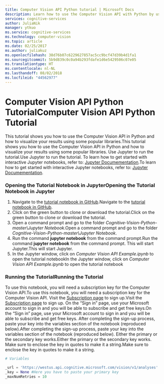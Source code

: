 ```yaml
---
title: Computer Vision API Python tutorial | Microsoft Docs
description: Learn how to use the Computer Vision API with Python by using Jupyter notebooks in Microsoft Cognitive Services. Visualize your results using popular libraries.
services: cognitive-services
author: JuliaNik
manager: ytkuo
ms.service: cognitive-services
ms.technology: computer-vision
ms.topic: article
ms.date: 02/25/2017
ms.author: juliakuz
ms.openlocfilehash: 38d76b07c6229627857ac5cc9bcf47d39b4d1fa1
ms.sourcegitcommit: 5b9d839c0c0a94b293fdafe1d6e5429506c07e05
ms.translationtype: HT
ms.contentlocale: nl-NL
ms.lasthandoff: 08/02/2018
ms.locfileid: "44562977"
---
```

# <a name="computer-vision-api-python-tutorial"></a><span data-ttu-id="b3fcf-104">Computer Vision API Python Tutorial</span><span class="sxs-lookup"><span data-stu-id="b3fcf-104">Computer Vision API Python Tutorial</span></span>

<span data-ttu-id="b3fcf-105">This tutorial shows you how to use the Computer Vision API in Python and how to visualize your results using some popular libraries.</span><span class="sxs-lookup"><span data-stu-id="b3fcf-105">This tutorial shows you how to use the Computer Vision API in Python and how to visualize your results using some popular libraries.</span></span> <span data-ttu-id="b3fcf-106">Use Jupyter to run the tutorial.</span><span class="sxs-lookup"><span data-stu-id="b3fcf-106">Use Jupyter to run the tutorial.</span></span> <span data-ttu-id="b3fcf-107">To learn how to get started with interactive Jupyter notebooks, refer to: [Jupyter Documementation](http://jupyter.readthedocs.io/en/latest/index.html).</span><span class="sxs-lookup"><span data-stu-id="b3fcf-107">To learn how to get started with interactive Jupyter notebooks, refer to: [Jupyter Documementation](http://jupyter.readthedocs.io/en/latest/index.html).</span></span> 

### <a name="opening-the-tutorial-notebook-in-jupyter"></a><span data-ttu-id="b3fcf-108">Opening the Tutorial Notebook in Jupyter</span><span class="sxs-lookup"><span data-stu-id="b3fcf-108">Opening the Tutorial Notebook in Jupyter</span></span> 

1. <span data-ttu-id="b3fcf-109">Navigate to the [tutorial notebook in GitHub](https://github.com/Microsoft/Cognitive-Vision-Python).</span><span class="sxs-lookup"><span data-stu-id="b3fcf-109">Navigate to the [tutorial notebook in GitHub](https://github.com/Microsoft/Cognitive-Vision-Python).</span></span> 
2. <span data-ttu-id="b3fcf-110">Click on the green button to clone or download the tutorial.</span><span class="sxs-lookup"><span data-stu-id="b3fcf-110">Click on the green button to clone or download the tutorial.</span></span> 
3. <span data-ttu-id="b3fcf-111">Open a command prompt and go to the folder _Cognitive-Vision-Python-master\Jupyter Notebook_.</span><span class="sxs-lookup"><span data-stu-id="b3fcf-111">Open a command prompt and go to the folder _Cognitive-Vision-Python-master\Jupyter Notebook_.</span></span> 
4. <span data-ttu-id="b3fcf-112">Run the command **jupyter notebook** from the command prompt.</span><span class="sxs-lookup"><span data-stu-id="b3fcf-112">Run the command **jupyter notebook** from the command prompt.</span></span> <span data-ttu-id="b3fcf-113">This will start Jupyter.</span><span class="sxs-lookup"><span data-stu-id="b3fcf-113">This will start Jupyter.</span></span>
5. <span data-ttu-id="b3fcf-114">In the Jupyter window, click on _Computer Vision API Example.ipynb_ to open the tutorial notebook</span><span class="sxs-lookup"><span data-stu-id="b3fcf-114">In the Jupyter window, click on _Computer Vision API Example.ipynb_ to open the tutorial notebook</span></span> 

### <a name="running-the-tutorial"></a><span data-ttu-id="b3fcf-115">Running the Tutorial</span><span class="sxs-lookup"><span data-stu-id="b3fcf-115">Running the Tutorial</span></span>

<span data-ttu-id="b3fcf-116">To use this notebook, you will need a subscription key for the Computer Vision API.</span><span class="sxs-lookup"><span data-stu-id="b3fcf-116">To use this notebook, you will need a subscription key for the Computer Vision API.</span></span> <span data-ttu-id="b3fcf-117">Visit the [Subscription page](https://www.microsoft.com/cognitive-services/en-us/sign-up) to sign up.</span><span class="sxs-lookup"><span data-stu-id="b3fcf-117">Visit the [Subscription page](https://www.microsoft.com/cognitive-services/en-us/sign-up) to sign up.</span></span> <span data-ttu-id="b3fcf-118">On the “Sign in” page, use your Microsoft account to sign in and you will be able to subscribe and get free keys.</span><span class="sxs-lookup"><span data-stu-id="b3fcf-118">On the “Sign in” page, use your Microsoft account to sign in and you will be able to subscribe and get free keys.</span></span> <span data-ttu-id="b3fcf-119">After completing the sign-up process, paste your key into the variables section of the notebook (reproduced below).</span><span class="sxs-lookup"><span data-stu-id="b3fcf-119">After completing the sign-up process, paste your key into the variables section of the notebook (reproduced below).</span></span> <span data-ttu-id="b3fcf-120">Either the primary or the secondary key works.</span><span class="sxs-lookup"><span data-stu-id="b3fcf-120">Either the primary or the secondary key works.</span></span> <span data-ttu-id="b3fcf-121">Make sure to enclose the key in quotes to make it a string.</span><span class="sxs-lookup"><span data-stu-id="b3fcf-121">Make sure to enclose the key in quotes to make it a string.</span></span>

```python
# Variables

_url = 'https://westus.api.cognitive.microsoft.com/vision/v1/analyses'
_key = None #Here you have to paste your primary key
_maxNumRetries = 10
```
